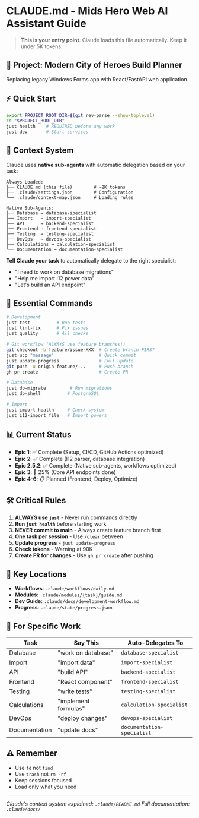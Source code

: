 # CLAUDE.md - Mids Hero Web AI Assistant Guide

> **This is your entry point**. Claude loads this file automatically. Keep it under 5K tokens.

## 🎯 Project: Modern City of Heroes Build Planner

Replacing legacy Windows Forms app with React/FastAPI web application.

## ⚡ Quick Start

```bash
export PROJECT_ROOT_DIR=$(git rev-parse --show-toplevel)
cd "$PROJECT_ROOT_DIR"
just health    # REQUIRED before any work
just dev       # Start services
```

## 📍 Context System

Claude uses **native sub-agents** with automatic delegation based on your task:

```
Always Loaded:
├── CLAUDE.md (this file)        # ~2K tokens
├── .claude/settings.json        # Configuration
└── .claude/context-map.json     # Loading rules

Native Sub-Agents:
├── Database → database-specialist
├── Import   → import-specialist  
├── API      → backend-specialist
├── Frontend → frontend-specialist
├── Testing  → testing-specialist
├── DevOps   → devops-specialist
├── Calculations → calculation-specialist
└── Documentation → documentation-specialist
```

**Tell Claude your task** to automatically delegate to the right specialist:
- "I need to work on database migrations"
- "Help me import I12 power data"
- "Let's build an API endpoint"

## 🚀 Essential Commands

```bash
# Development
just test          # Run tests
just lint-fix      # Fix issues
just quality       # All checks

# Git workflow (ALWAYS use feature branches!)
git checkout -b feature/issue-XXX  # Create branch FIRST
just ucp "message"                 # Quick commit
just update-progress               # Full update
git push -u origin feature/...     # Push branch
gh pr create                       # Create PR

# Database
just db-migrate         # Run migrations
just db-shell          # PostgreSQL

# Import
just import-health     # Check system
just i12-import file   # Import powers
```

## 📊 Current Status

- **Epic 1**: ✅ Complete (Setup, CI/CD, GitHub Actions optimized)
- **Epic 2**: ✅ Complete (I12 parser, database integration)
- **Epic 2.5.2**: ✅ Complete (Native sub-agents, workflows optimized)
- **Epic 3**: 🚧 25% (Core API endpoints done)
- **Epic 4-6**: 📋 Planned (Frontend, Deploy, Optimize)

## 🛠️ Critical Rules

1. **ALWAYS use `just`** - Never run commands directly
2. **Run `just health`** before starting work
3. **NEVER commit to main** - Always create feature branch first
4. **One task per session** - Use `/clear` between
5. **Update progress** - `just update-progress`
6. **Check tokens** - Warning at 90K
7. **Create PR for changes** - Use `gh pr create` after pushing

## 📁 Key Locations

- **Workflows**: `.claude/workflows/daily.md`
- **Modules**: `.claude/modules/{task}/guide.md`
- **Dev Guide**: `.claude/docs/development-workflow.md`
- **Progress**: `.claude/state/progress.json`

## 🔧 For Specific Work

| Task | Say This | Auto-Delegates To |
|------|----------|-------------------|
| Database | "work on database" | `database-specialist` |
| Import | "import data" | `import-specialist` |
| API | "build API" | `backend-specialist` |
| Frontend | "React component" | `frontend-specialist` |
| Testing | "write tests" | `testing-specialist` |
| Calculations | "implement formulas" | `calculation-specialist` |
| DevOps | "deploy changes" | `devops-specialist` |
| Documentation | "update docs" | `documentation-specialist` |

## ⚠️ Remember

- Use `fd` not `find`
- Use `trash` not `rm -rf`
- Keep sessions focused
- Load only what you need

---

*Claude's context system explained: `.claude/README.md`*
*Full documentation: `.claude/docs/`*
